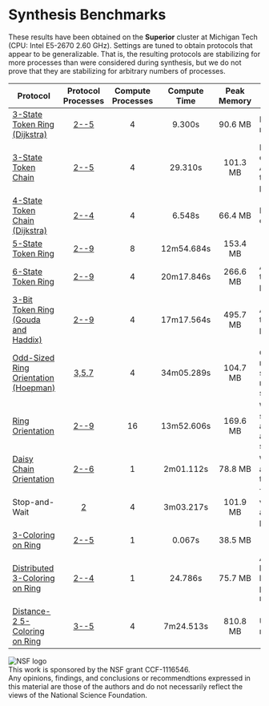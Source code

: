 
# Synthesis Benchmarks

These results have been obtained on the **Superior** cluster at Michigan Tech (CPU: Intel E5-2670 2.60 GHz).
Settings are tuned to obtain protocols that appear to be generalizable.
That is, the resulting protocols are stabilizing for more processes than were considered during synthesis, but we do not prove that they are stabilizing for arbitrary numbers of processes.

| Protocol | Protocol Processes | Compute Processes | Compute Time | Peak Memory | Notes |
| -------- |:------------------:|:-----------------:|:------------:|:-----------:| ----- |
| [3-State Token Ring (Dijkstra)](../example/TokenPassing.html#sec:TokenRingThreeState) | [2--5](../examplesett/TokenRingThreeState.args) | 4 | 9.300s | 90.6 MB | Bidirectional ring. |
| [3-State Token Chain](../example/TokenPassing.html#sec:TokenChainThreeState) | [2--5](../examplesett/TokenChainThreeState.args) | 4 | 29.310s | 101.3 MB | Bidirectional chain (line). Allows actions that do not pass a token. |
| [4-State Token Chain (Dijkstra)](../example/TokenPassing.html#sec:TokenChainDijkstra) | [2--4](../examplesett/TokenChainDijkstra.args) | 4 | 6.548s | 66.4 MB | Bidirectional chain (line). |
| [5-State Token Ring](../example/TokenPassing.html#sec:TokenRingFiveState) | [2--9](../examplesett/TokenRingFiveState.args) | 8 | 12m54.684s | 153.4 MB |
| [6-State Token Ring](../example/TokenPassing.html#sec:TokenRingSixState) | [2--9](../examplesett/TokenRingSixState.args) | 4 | 20m17.846s | 266.6 MB | Allows actions that do not pass a token. |
| [3-Bit Token Ring (Gouda and Haddix)](../example/TokenPassing.html#sec:TokenRingThreeBit) | [2--9](../examplesett/TokenRingThreeBit.args) | 4 | 17m17.564s | 495.7 MB | Allows actions that do not pass a token. |
| [Odd-Sized Ring Orientation (Hoepman)](../example/Orientation.html#sec:OrientRingOdd) | [3,5,7](../examplesett/OrientRingOdd.args) | 4 | 34m05.289s | 104.7 MB | Only works for rings of odd-size. Not necessarily silent. |
| [Ring Orientation](../example/Orientation.html#sec:OrientRing) | [2--9](../examplesett/OrientRing.args) | 16 | 13m52.606s | 169.6 MB | Works with synchronous and asynchronous schedulers. |
| [Daisy Chain Orientation](../example/Orientation.html#sec:OrientDaisy) | [2--6](../examplesett/OrientDaisy.args) | 1 | 2m01.112s | 78.8 MB | Works on ring and chain topologies. |
| Stop-and-Wait | [2](../examplesett/StopAndWait.args) | 4 | 3m03.217s | 101.9 MB | Ternary version of the alternating-bit protocol. |
| [3-Coloring on Ring](../example/Coloring.html#sec:ColorRing) | [2--5](../examplesett/ColorRing.args) | 1 | 0.067s | 38.5 MB | |
| [Distributed 3-Coloring on Ring](../example/Coloring.html#sec:ColorRingDistrib) | [2--4](../examplesett/ColorRingDistrib.args) | 1 | 24.786s | 75.7 MB | A 1-capacity buffer between each process. Uses randomization. |
| [Distance-2 5-Coloring on Ring](../example/Coloring.html#sec:ColorRingLocal) | [3--5](../examplesett/ColorRingLocal.args) | 4 | 7m24.513s | 810.8 MB | Uses randomization. |

![NSF logo](http://www.nsf.gov/images/logos/nsf1.gif)\
This work is sponsored by the NSF grant CCF-1116546.\
Any opinions, findings, and conclusions or recommendtions expressed in this material are those of the authors and do not necessarily reflect the views of the National Science Foundation.

